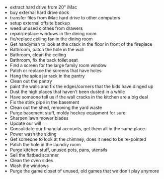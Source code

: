 * extract hard drive from 20" iMac
* buy external hard drive dock
* transfer files from iMac hard drive to other computers
* setup external offsite backup
* weed unused clothes from drawers
* repair/replace windows in the dining room
* fix/replace ceiling fan in the dining room
* Get handyman to look at the crack in the floor in front of the fireplace
* Bathroom, patch the hole in the wall
* Bathroom, clean the ceiling 
* Bathroom, fix the back toilet seat
* Find a screen for the large family room window
* Patch or replace the screens that have holes
* Hang the spice jar rack in the pantry
* Clean out the pantry
* paint the walls and fix the edges/corners that the kids have dinged up
* Dust the high places that haven't been dusted in a while
* Have someone tell us if the wall cracks in the kitchen are a big deal
* Fix the stink pipe in the basement
* Clean out the shed, removing the yard waste
* Purge basement stuff, moldy hockey equipment for sure
* Sharpen lawn mower blades
* Update our will
* Consolidate our financial accounts, get them all in the same place
* Power wash the siding
* Get someone to look at the chimney, does it need to be re-pointed
* Patch the hole in the laundry room
* Purge kitchen stuff, unused pots, pans, utensils
* Sell the flatbed scanner
* Clean the oven sides
* Wash the windows
* Purge the game closet of unused, old games that we don't play anymore
